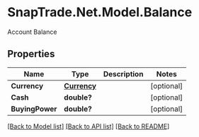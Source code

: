 # SnapTrade.Net.Model.Balance
Account Balance

## Properties

Name | Type | Description | Notes
------------ | ------------- | ------------- | -------------
**Currency** | [**Currency**](Currency.md) |  | [optional] 
**Cash** | **double?** |  | [optional] 
**BuyingPower** | **double?** |  | [optional] 

[[Back to Model list]](../README.md#documentation-for-models) [[Back to API list]](../README.md#documentation-for-api-endpoints) [[Back to README]](../README.md)

